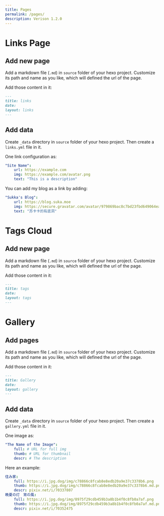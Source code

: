 ```yaml
---
title: Pages
permalink: /pages/
description: Verison 1.2.0
---
```


# Links Page

## Add new page

Add a markdown file (`.md`) in `source` folder of your hexo project. Customize its path and name as you like, which will defined the url of the page.

Add those content in it:

```markdown
---
title: links
date:
layout: links
---
```

## Add data

Create `_data` directory in `source` folder of your hexo project. Then create a `links.yml` file in it.

One link configuration as:

```yaml
"Site Name":
    url: https://example.com
    img: https://example.com/avatar.png
    text: "This is a description"
```

You can add my blog as a link by adding:

```yaml
"Sukka's Blog":
    url: https://blog.suka.moe
    img: https://secure.gravatar.com/avatar/979869bac8c7bd23fbd649064eabd48e?s=128
    text: "苏卡卡的有底洞"
```

# Tags Cloud

## Add new page

Add a markdown file (`.md`) in `source` folder of your hexo project. Customize its path and name as you like, which will defined the url of the page.

Add those content in it:

```markdown
---
title: tags
date:
layout: tags
---
```

# Gallery

## Add pages

Add a markdown file (`.md`) in `source` folder of your hexo project. Customize its path and name as you like, which will defined the url of the page.

Add those content in it:

```markdown
---
title: Gallery
date:
layout: gallery
---
```

## Add data

Create `_data` directory in `source` folder of your hexo project. Then create a `gallery.yml` file in it.

One image as:

```yaml
"The Name of the Image":
    full: # URL for full img
    thumb: # URL for thumbnail
    descr: # The description
```

Here an example:

```yaml
住み家:
    full: https://i.jpg.dog/img/c78866c8fcab8e8edb20a9e37c3378b6.png
    thumb: https://i.jpg.dog/img/c78866c8fcab8e8edb20a9e37c3378b6.md.png
    descr: pixiv.net/i/70337807
晩夏の灯　宵の風:
    full: https://i.jpg.dog/img/8975f29cdb459b3a8b1b4f0c8fb0a7af.png
    thumb: https://i.jpg.dog/img/8975f29cdb459b3a8b1b4f0c8fb0a7af.md.png
    descr: pixiv.net/i/70352475
```
